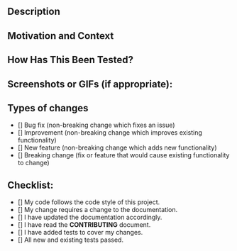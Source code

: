 <!--- Provide a general summary of your changes in the Title above -->

## Description
<!--- Describe your changes in detail -->

## Motivation and Context
<!--- Why is this change required? What problem does it solve? -->
<!--- If it fixes an open issue, please link to the issue here. -->

## How Has This Been Tested?
<!--- Please describe in detail how you tested your changes. -->
<!--- Include details of your testing environment, and the tests you ran to -->
<!--- see how your change affects other areas of the code, etc. -->

## Screenshots or GIFs (if appropriate):

## Types of changes
<!--- What types of changes does your code introduce? Put an `x` in all the boxes that apply: -->
- [] Bug fix (non-breaking change which fixes an issue)
- [] Improvement (non-breaking change which improves existing functionality)
- [] New feature (non-breaking change which adds new functionality)
- [] Breaking change (fix or feature that would cause existing functionality to change)

## Checklist:
<!--- Go over all the following points, and put an `x` in all the boxes that apply. -->
<!--- If you're unsure about any of these, don't hesitate to ask. We're here to help! -->
- [] My code follows the code style of this project.
- [] My change requires a change to the documentation.
- [] I have updated the documentation accordingly.
- [] I have read the **CONTRIBUTING** document.
- [] I have added tests to cover my changes.
- [] All new and existing tests passed.
